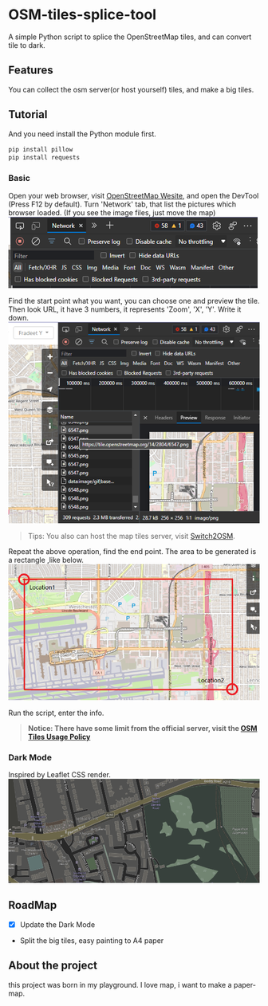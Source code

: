 # OSM-tiles-splice-tool
A simple Python script to splice the OpenStreetMap tiles, and can convert tile to dark.

## Features
You can collect the osm server(or host yourself) tiles, and make a big tiles.

## Tutorial
And you need install the Python module first.
```bash
pip install pillow
pip install requests
```
### Basic
Open your web browser, visit [OpenStreetMap Wesite](https://www.openstreetmap.org/), and open the DevTool (Press F12 by default). Turn 'Network' tab, that list the pictures which browser loaded. (If you see the image files, just move the map)
![](pic/NetworkTab.png)

Find the start point what you want, you can choose one and preview the tile. Then look URL, it have 3 numbers, it represents 'Zoom', 'X', 'Y'. Write it down.
![](pic/osmtileDev.png)
> Tips: You also can host the map tiles server, visit [Switch2OSM](https://switch2osm.org/serving-tiles/).

Repeat the above operation, find the end point. The area to be generated is a rectangle ,like below.
![](pic/rectangle.png)

Run the script, enter the info.
> **Notice: There have some limit from the official server, visit the [OSM Tiles Usage Policy](https://operations.osmfoundation.org/policies/tiles/)**

### Dark Mode
Inspired by Leaflet CSS render.
![](pic/darkmode.png)

## RoadMap
- [x] Update the Dark Mode
- Split the big tiles, easy painting to A4 paper

## About the project
this project was born in my playground. I love map, i want to make a paper-map.
